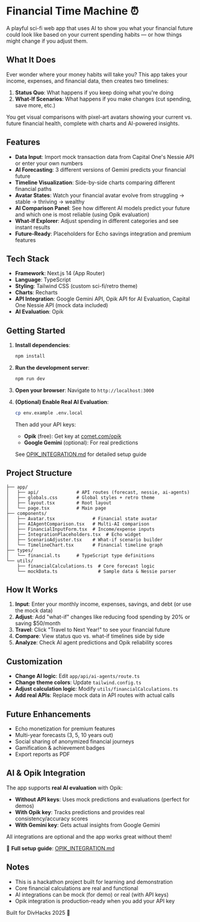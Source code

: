 # Financial Time Machine ⏰

A playful sci-fi web app that uses AI to show you what your financial future could look like based on your current spending habits — or how things might change if you adjust them.

## What It Does

Ever wonder where your money habits will take you? This app takes your income, expenses, and financial data, then creates two timelines:

1. **Status Quo**: What happens if you keep doing what you're doing
2. **What-If Scenarios**: What happens if you make changes (cut spending, save more, etc.)

You get visual comparisons with pixel-art avatars showing your current vs. future financial health, complete with charts and AI-powered insights.

## Features

- **Data Input**: Import mock transaction data from Capital One's Nessie API or enter your own numbers
- **AI Forecasting**: 3 different versions of Gemini predicts your financial future
- **Timeline Visualization**: Side-by-side charts comparing different financial paths
- **Avatar States**: Watch your financial avatar evolve from struggling → stable → thriving → wealthy
- **AI Comparison Panel**: See how different AI models predict your future and which one is most reliable (using Opik evaluation)
- **What-If Explorer**: Adjust spending in different categories and see instant results
- **Future-Ready**: Placeholders for Echo savings integration and premium features

## Tech Stack

- **Framework**: Next.js 14 (App Router)
- **Language**: TypeScript
- **Styling**: Tailwind CSS (custom sci-fi/retro theme)
- **Charts**: Recharts
- **API Integration**: Google Gemini API, Opik API for AI Evaluation, Capital One Nessie API (mock data included)
- **AI Evaluation**: Opik

## Getting Started

1. **Install dependencies**:
   ```bash
   npm install
   ```

2. **Run the development server**:
   ```bash
   npm run dev
   ```

3. **Open your browser**: Navigate to `http://localhost:3000`

4. **(Optional) Enable Real AI Evaluation**:
   ```bash
   cp env.example .env.local
   ```
   Then add your API keys:
   - **Opik** (free): Get key at [comet.com/opik](https://www.comet.com/site/products/opik/)
   - **Google Gemini** (optional): For real predictions
   
   See [OPIK_INTEGRATION.md](./OPIK_INTEGRATION.md) for detailed setup guide

## Project Structure

```
├── app/
│   ├── api/              # API routes (forecast, nessie, ai-agents)
│   ├── globals.css       # Global styles + retro theme
│   ├── layout.tsx        # Root layout
│   └── page.tsx          # Main page
├── components/
│   ├── Avatar.tsx              # Financial state avatar
│   ├── AIAgentComparison.tsx   # Multi-AI comparison
│   ├── FinancialInputForm.tsx  # Income/expense inputs
│   ├── IntegrationPlaceholders.tsx  # Echo widget
│   ├── ScenarioAdjuster.tsx    # What-if scenario builder
│   └── TimelineChart.tsx       # Financial timeline graph
├── types/
│   └── financial.ts      # TypeScript type definitions
└── utils/
    ├── financialCalculations.ts  # Core forecast logic
    └── mockData.ts               # Sample data & Nessie parser
```

## How It Works

1. **Input**: Enter your monthly income, expenses, savings, and debt (or use the mock data)
2. **Adjust**: Add "what-if" changes like reducing food spending by 20% or saving $50/month
3. **Travel**: Click "Travel to Next Year!" to see your financial future
4. **Compare**: View status quo vs. what-if timelines side by side
5. **Analyze**: Check AI agent predictions and Opik reliability scores

## Customization

- **Change AI logic**: Edit `app/api/ai-agents/route.ts`
- **Change theme colors**: Update `tailwind.config.ts`
- **Adjust calculation logic**: Modify `utils/financialCalculations.ts`
- **Add real APIs**: Replace mock data in API routes with actual calls

## Future Enhancements

  
- Echo monetization for premium features
- Multi-year forecasts (3, 5, 10 years out)
- Social sharing of anonymized financial journeys
- Gamification & achievement badges
- Export reports as PDF

## AI & Opik Integration

The app supports **real AI evaluation** with Opik:

- **Without API keys**: Uses mock predictions and evaluations (perfect for demos)
- **With Opik key**: Tracks predictions and provides real consistency/accuracy scores
- **With Gemini key**: Gets actual insights from Google Gemini

All integrations are optional and the app works great without them!

📖 **Full setup guide**: [OPIK_INTEGRATION.md](./OPIK_INTEGRATION.md)

## Notes

- This is a hackathon project built for learning and demonstration
- Core financial calculations are real and functional
- AI integrations can be mock (for demo) or real (with API keys)
- Opik integration is production-ready when you add your API key

Built for DivHacks 2025 🚀